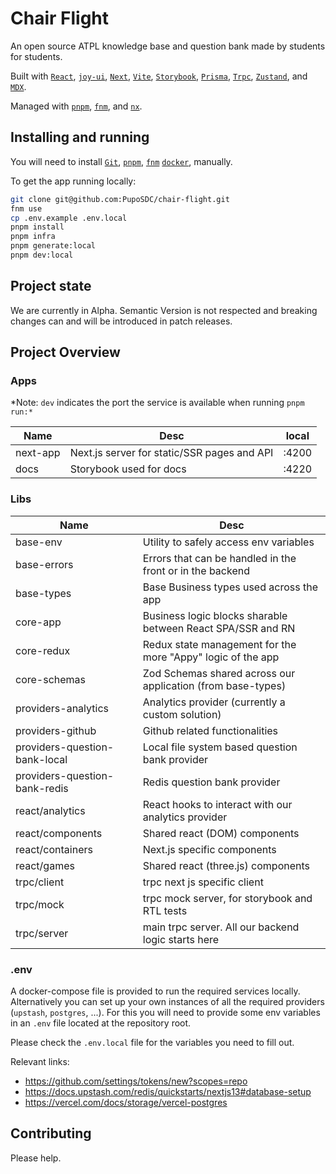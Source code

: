 # Chair Flight

An open source ATPL knowledge base and question bank made by students for
students.

Built with
[`React`](https://react.dev/),
[`joy-ui`](https://mui.com/joy-ui/getting-started/overview/),
[`Next`](https://nextjs.org/),
[`Vite`](https://vitejs.dev/),
[`Storybook`](https://storybook.js.org/),
[`Prisma`](https://www.prisma.io/),
[`Trpc`](https://trpc.io/),
[`Zustand`](https://github.com/pmndrs/zustand),
and [`MDX`](https://mdxjs.com/).

Managed with
[`pnpm`](https://pnpm.io/),
[`fnm`](https://github.com/Schniz/fnm),
and [`nx`](https://nx.dev/).

## Installing and running

You will need to install
[`Git`](https://product.hubspot.com/blog/git-and-github-tutorial-for-beginners),
[`pnpm`](https://pnpm.io/installation),
[`fnm`](https://github.com/Schniz/fnm)
[`docker`](https://docs.docker.com/get-docker/),
manually.

To get the app running locally:

```sh
git clone git@github.com:PupoSDC/chair-flight.git
fnm use
cp .env.example .env.local
pnpm install
pnpm infra
pnpm generate:local
pnpm dev:local
```

## Project state

We are currently in Alpha. Semantic Version is not respected and breaking changes
can and will be introduced in patch releases.

## Project Overview

### Apps

\*Note: `dev` indicates the port the service is available when running `pnpm run:*`

| Name     | Desc                                        | local |
| -------- | ------------------------------------------- | ----- |
| next-app | Next.js server for static/SSR pages and API | :4200 |
| docs     | Storybook used for docs                     | :4220 |

### Libs

| Name                          | Desc                                                        |
| ----------------------------- | ----------------------------------------------------------- |
| base-env                      | Utility to safely access env variables                      |
| base-errors                   | Errors that can be handled in the front or in the backend   |
| base-types                    | Base Business types used across the app                     |
| core-app                      | Business logic blocks sharable between React SPA/SSR and RN |
| core-redux                    | Redux state management for the more "Appy" logic of the app |
| core-schemas                  | Zod Schemas shared across our application (from base-types) |
| providers-analytics           | Analytics provider (currently a custom solution)            |
| providers-github              | Github related functionalities                              |
| providers-question-bank-local | Local file system based question bank provider              |
| providers-question-bank-redis | Redis question bank provider                                |
| react/analytics               | React hooks to interact with our analytics provider         |
| react/components              | Shared react (DOM) components                               |
| react/containers              | Next.js specific components                                 |
| react/games                   | Shared react (three.js) components                          |
| trpc/client                   | trpc next js specific client                                |
| trpc/mock                     | trpc mock server, for storybook and RTL tests               |
| trpc/server                   | main trpc server. All our backend logic starts here         |

### .env

A docker-compose file is provided to run the required services locally.
Alternatively you can set up your own instances of all the required providers
(`upstash`, `postgres`, ...). For this you will need to provide some env
variables in an `.env` file located at the repository root.

Please check the `.env.local` file for the variables you need to fill out.

Relevant links:

- https://github.com/settings/tokens/new?scopes=repo
- https://docs.upstash.com/redis/quickstarts/nextjs13#database-setup
- https://vercel.com/docs/storage/vercel-postgres

## Contributing

Please help.
